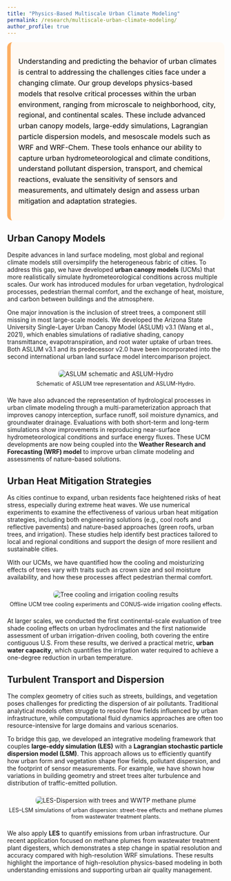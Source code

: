 ```yaml
---
title: "Physics-Based Multiscale Urban Climate Modeling"
permalink: /research/multiscale-urban-climate-modeling/
author_profile: true
---
```


<style>
/* HERO CARD */
.hero {
  border-left: 8px solid #fdae61; /* light earthy orange */
  background: #fffaf4;            /* light background */
  padding: 16px 18px;
  border-radius: 12px;
  color: #000;                    /* ensure text is black */
}
.hero h1 {
  margin: .2rem 0 .6rem 0;
  color: #000;                    /* black heading */
}
.hero .kicker {
  font-weight: 700;
  color: #000;                    /* black theme label */
  letter-spacing: .03em;
}
.hero p {
  font-size: 1.00rem;
  line-height: 1.55;
  color: #000;                    /* black body text */
}


/* Figure block */
.fig {
  margin: 22px 0;
  text-align: center;
}
.fig img {
  max-width: 100%;
  height: auto;
  border: 1px solid #f0e5d9;
  border-radius: 8px;
}
.fig-cap {
  font-size: .8rem;
  /* color: #333; */
  margin-top: 6px;
}

</style>

<div class="hero">
  <!-- <div class="kicker">Theme 1</div> -->
  <!-- <h1>Multiscale Urban Climate Modeling</h1> -->
  <p>
    Understanding and predicting the behavior of urban climates is central to addressing the challenges cities face under a changing climate. Our group develops physics-based models that resolve critical processes within the urban environment, ranging from microscale to neighborhood, city, regional, and continental scales. These include advanced urban canopy models, large-eddy simulations, Lagrangian particle dispersion models, and mesoscale models such as WRF and WRF-Chem. These tools enhance our ability to capture urban hydrometeorological and climate conditions, understand pollutant dispersion, transport, and chemical reactions, evaluate the sensitivity of sensors and measurements, and ultimately design and assess urban mitigation and adaptation strategies.
  </p>
</div>


## Urban Canopy Models

Despite advances in land surface modeling, most global and regional climate models still oversimplify the heterogeneous fabric of cities. To address this gap, we have developed **urban canopy models** (UCMs) that more realistically simulate hydrometeorological conditions across multiple scales. Our work has introduced modules for urban vegetation, hydrological processes, pedestrian thermal comfort, and the exchange of heat, moisture, and carbon between buildings and the atmosphere.

One major innovation is the inclusion of street trees, a component still missing in most large-scale models. We developed the Arizona State University Single-Layer Urban Canopy Model (ASLUM) v3.1 (Wang et al., 2021), which enables simulations of radiative shading, canopy transmittance, evapotranspiration, and root water uptake of urban trees. Both ASLUM v3.1 and its predecessor v2.0 have been incorporated into the second international urban land surface model intercomparison project.

<div class="fig">
  <img src="/images/research/multiscale/aslum_combined.png" alt="ASLUM schematic and ASLUM-Hydro">
  <div class="fig-cap">Schematic of ASLUM tree representation and ASLUM-Hydro.</div>
</div>

We have also advanced the representation of hydrological processes in urban climate modeling through a multi-parameterization approach that improves canopy interception, surface runoff, soil moisture dynamics, and groundwater drainage. Evaluations with both short-term and long-term simulations show improvements in reproducing near-surface hydrometeorological conditions and surface energy fluxes. These UCM developments are now being coupled into the **Weather Research and Forecasting (WRF) model** to improve urban climate modeling and assessments of nature-based solutions.

## Urban Heat Mitigation Strategies

As cities continue to expand, urban residents face heightened risks of heat stress, especially during extreme heat waves. We use numerical experiments to examine the effectiveness of various urban heat mitigation strategies, including both engineering solutions (e.g., cool roofs and reflective pavements) and nature-based approaches (green roofs, urban trees, and irrigation). These studies help identify best practices tailored to local and regional conditions and support the design of more resilient and sustainable cities.

With our UCMs, we have quantified how the cooling and moisturizing effects of trees vary with traits such as crown size and soil moisture availability, and how these processes affect pedestrian thermal comfort. 

<div class="fig">
  <img src="/images/research/multiscale/ucm_irrigation_combined.png" alt="Tree cooling and irrigation cooling results">
  <div class="fig-cap">Offline UCM tree cooling experiments and CONUS-wide irrigation cooling effects.</div>
</div>

At larger scales, we conducted the first continental-scale evaluation of tree shade cooling effects on urban hydroclimates and the first nationwide assessment of urban irrigation-driven cooling, both covering the entire contiguous U.S. From these results, we derived a practical metric, **urban water capacity**, which quantifies the irrigation water required to achieve a one-degree reduction in urban temperature.

## Turbulent Transport and Dispersion

The complex geometry of cities such as streets, buildings, and vegetation poses challenges for predicting the dispersion of air pollutants. Traditional analytical models often struggle to resolve flow fields influenced by urban infrastructure, while computational fluid dynamics approaches are often too resource-intensive for large domains and various scenarios.

To bridge this gap, we developed an integrative modeling framework that couples **large-eddy simulation (LES)** with a **Lagrangian stochastic particle dispersion model (LSM)**. This approach allows us to efficiently quantify how urban form and vegetation shape flow fields, pollutant dispersion, and the footprint of sensor measurements. For example, we have shown how variations in building geometry and street trees alter turbulence and distribution of traffic-emitted pollution.

<div class="fig">
  <img src="/images/research/multiscale/les_combined.png" alt="LES-Dispersion with trees and WWTP methane plume">
  <div class="fig-cap">LES–LSM simulations of urban dispersion: street-tree effects and methane plumes from wastewater treatment plants.</div>
</div>

We also apply **LES** to quantify emissions from urban infrastructure. Our recent application focused on methane plumes from wastewater treatment plant digesters, which demonstrates a step change in spatial resolution and accuracy compared with high-resolution WRF simulations. These results highlight the importance of high-resolution physics-based modeling in both understanding emissions and supporting urban air quality management.